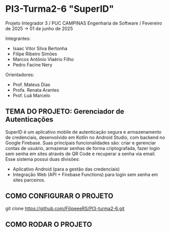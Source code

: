 # PI3-Turma2-6 "SuperID"
Projeto Integrador 3 / PUC CAMPINAS Engenharia de Software / Fevereiro de 2025 -> 01 de junho de 2025

Integrantes: 
- Isaac Vitor Silva Bertonha
- Filipe Ribeiro Simões
- Marcos Antônio Vlaério Filho
- Pedro Facine Nery
  
Orientadores:
- Prof. Mateus Dias
- Profa. Renata Arantes
- Prof. Luã Marcelo

TEMA DO PROJETO: Gerenciador de Autenticações
-------------------------------
  SuperID é um aplicativo mobile de autenticação segura e armazenamento de credenciais, desenvolvido em Kotlin no Android Studio, com backend no Google Firebase. Suas principais funcionalidades são: criar e gerenciar contas de usuário, armazenar senhas de forma criptografada, fazer login sem senha em sites através de QR Code e recuperar a senha via email. Esse sistema possui duas divisões: 
  - Aplicativo Android (para a gestão das credenciais)
  - Integração Web (API + Firebase Functions) para login sem senha em sites parceiros.

COMO CONFIGURAR O PROJETO
-------------------------------
git clone https://github.com/FilipeeeRS/PI3-turma2-6.git

COMO RODAR O PROJETO
-------------------------------
